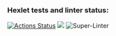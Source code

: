 ### Hexlet tests and linter status:
[![Actions Status](https://github.com/NikitaKoshelev/python-project-lvl1/workflows/hexlet-check/badge.svg)](https://github.com/NikitaKoshelev/python-project-lvl1/actions)
<a href="https://codeclimate.com/github/codeclimate/codeclimate/maintainability"><img src="https://api.codeclimate.com/v1/badges/a99a88d28ad37a79dbf6/maintainability" /></a>
![Super-Linter](https://github.com/NikitaKoshelev/python-project-lvl1/workflows/Super-Linter/badge.svg?branch=NikitaKoshelev-patch-1)
